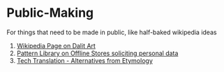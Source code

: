 # Public-Making
For things that need to be made in public, like half-baked wikipedia ideas
1. [Wikipedia Page on Dalit Art](Dalit%20Art.md)
2. [Pattern Library on Offline Stores soliciting personal data](How%20Offline%20Stores%20get%20your%20Personal%20Data%20-%20A%20Pattern%20Library.md)
3. [Tech Translation - Alternatives from Etymology](Tech%20Translation%20-%20Alternatives%20from%20Etymology.md)
